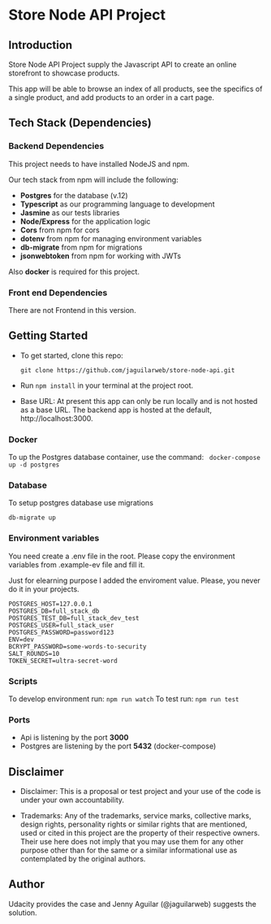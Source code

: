 # Store Node API Project

## Introduction

Store Node API Project supply the Javascript API to create an online storefront to showcase products.

This app will be able to browse an index of all products, see the specifics of a single product, and add products to an order in a cart page. 


## Tech Stack (Dependencies)

### Backend Dependencies

This project needs to have installed NodeJS and npm.

Our tech stack from npm will include the following:

- **Postgres** for the database (v.12)
- **Typescript** as our programming language to development
- **Jasmine** as our tests libraries
- **Node/Express** for the application logic
- **Cors** from npm for cors
- **dotenv** from npm for managing environment variables
- **db-migrate** from npm for migrations
- **jsonwebtoken** from npm for working with JWTs

Also **docker** is required for this project.

### Front end Dependencies

There are not Frontend in this version.

## Getting Started

- To get started, clone this repo:

    ```git clone https://github.com/jaguilarweb/store-node-api.git```

- Run `npm install` in your terminal at the project root.

- Base URL: At present this app can only be run locally and is not hosted as a base URL. The backend app is hosted at the default, http://localhost:3000.

### Docker

To up the Postgres database container, use the command:
``` docker-compose up -d postgres```

### Database

To setup postgres database use migrations

```db-migrate up```

### Environment variables

You need create a .env file in the root. Please copy the environment variables from .example-ev file and fill it.

Just for elearning purpose I added the enviroment value.
Please, you never do it in your projects.

```
POSTGRES_HOST=127.0.0.1
POSTGRES_DB=full_stack_db
POSTGRES_TEST_DB=full_stack_dev_test
POSTGRES_USER=full_stack_user
POSTGRES_PASSWORD=password123
ENV=dev
BCRYPT_PASSWORD=some-words-to-security
SALT_ROUNDS=10
TOKEN_SECRET=ultra-secret-word
```

### Scripts
To develop environment run: ```npm run watch```
To test run: ```npm run test```

### Ports
- Api is listening by the port **3000**
- Postgres are listening by the port **5432** (docker-compose)


## Disclaimer
- Disclaimer: This is a proposal or test project and your use of the code is under your own accountability.

- Trademarks: Any of the trademarks, service marks, collective marks, design rights, personality rights or similar rights that are mentioned, used or cited in this project are the property of their respective owners. Their use here does not imply that you may use them for any other purpose other than for the same or a similar informational use as contemplated by the original authors.

## Author
 Udacity provides the case and Jenny Aguilar (@jaguilarweb) suggests the solution.